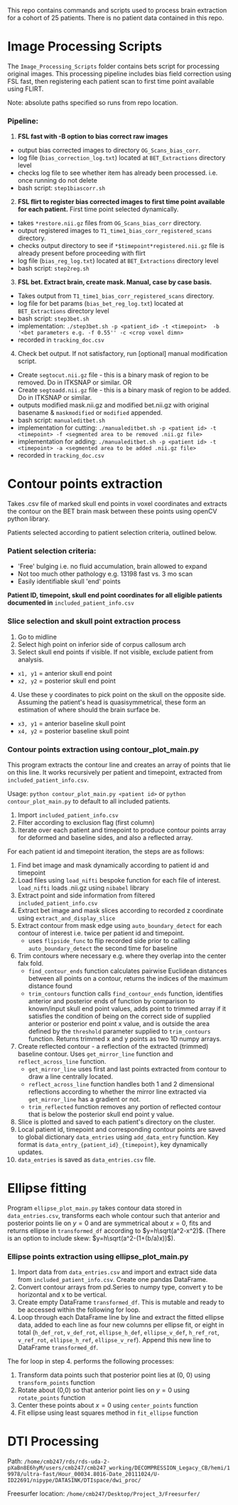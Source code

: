 This repo contains commands and scripts used to process brain extraction for a cohort of 25 patients. There is no patient data contained in this repo. 

# Image Processing Scripts #
The `Image_Processing_Scripts` folder contains bets script for processing original images. This processing pipeline includes bias field correction using FSL fast, then registering each patient scan to first time point available using FLIRT. 

Note: absolute paths specified so runs from repo location.


### Pipeline: ###
1. **FSL fast with -B option to bias correct raw images**
- output bias corrected images to directory `OG_Scans_bias_corr`. 
- log file (`bias_correction_log.txt`) located at `BET_Extractions` directory level
- checks log file to see whether item has already been processed. i.e. once running do not delete
- bash script: `step1biascorr.sh`

2. **FSL flirt to register bias corrected images to first time point available for each patient.** First time point selected dynamically. 
- takes `*restore.nii.gz` files from `OG_Scans_bias_corr` directory. 
- output registered images to `T1_time1_bias_corr_registered_scans` directory.
- checks output directory to see if `*$timepoint*registered.nii.gz` file is already present before proceeding with flirt
- log file (`bias_reg_log.txt`) located at `BET_Extractions` directory level
- bash script: `step2reg.sh`

3. **FSL bet. Extract brain, create mask. Manual, case by case basis.** 
- Takes output from `T1_time1_bias_corr_registered_scans` directory.
- log file for bet params (`bias_bet_reg_log.txt`) located at `BET_Extractions` directory level
- bash script: `step3bet.sh`
- implementation: `./step3bet.sh -p <patient_id> -t <timepoint>  -b '<bet parameters e.g. -f 0.55'' -c <crop voxel dimn>`
- recorded in `tracking_doc.csv`

4. Check bet output. If not satisfactory, run [optional] manual modification script.
- Create `segtocut.nii.gz` file - this is a binary mask of region to be removed. Do in ITKSNAP or similar. OR
- Create `segtoadd.nii.gz` file - this is a binary mask of region to be added. Do in ITKSNAP or similar.
- outputs modified mask.nii.gz and modified bet.nii.gz with original basename & `maskmodified` or `modified` appended.
- bash script: `manualeditbet.sh` 
- implementation for cutting: `./manualeditbet.sh -p <patient id> -t <timepoint> -f <segmented area to be removed .nii.gz file>` 
- implementation for adding: `./manualeditbet.sh -p <patient id> -t <timepoint> -a <segmented area to be added .nii.gz file>`
- recorded in `tracking_doc.csv`


# Contour points extraction #
Takes .csv file of marked skull end points in voxel coordinates and extracts the contour on the BET brain mask between these points using openCV python library. 

Patients selected according to patient selection criteria, outlined below.

### Patient selection criteria: ###
- 'Free' bulging i.e. no fluid accumulation, brain allowed to expand
- Not too much other pathology e.g. 13198 fast vs. 3 mo scan
- Easily identifiable skull 'end' points

**Patient ID, timepoint, skull end point coordinates for all eligible patients documented in** `included_patient_info.csv`

### Slice selection and skull point extraction process ###
1. Go to midline
2. Select high point on inferior side of corpus callosum arch
3. Select skull end points if visible. If not visible, exclude patient from analysis.
- `x1, y1` = anterior skull end point
- `x2, y2` = posterior skull end point
4. Use these y coordinates to pick point on the skull on the opposite side. Assuming the patient's head is quasisymmetrical, these form an estimation of where should the brain surface be. 
- `x3, y1` = anterior baseline skull point
- `x4, y2` = posterior baseline skull point


### Contour points extraction using contour_plot_main.py ###
This program extracts the contour line and creates an array of points that lie on this line. It works recursively per patient and timepoint, extracted from `included_patient_info.csv`. 

Usage: `python contour_plot_main.py <patient id>` or `python contour_plot_main.py` to default to all included patients. 

1. Import `included_patient_info.csv`
2. Filter according to exclusion flag (first column)
3. Iterate over each patient and timepoint to produce contour points array for deformed and baseline sides, and also a reflected array.

For each patient id and timepoint iteration, the steps are as follows:
1. Find bet image and mask dynamically according to patient id and timepoint
2. Load files using `load_nifti` bespoke function for each file of interest. `load_nifti` loads .nii.gz using `nibabel` library
3. Extract point and side information from filtered `included_patient_info.csv`
4. Extract bet image and mask slices according to recorded z coordinate using `extract_and_display_slice`
5. Extract contour from mask edge using `auto_boundary_detect` for each contour of interest i.e. twice per patient id and timepoint.
    - uses `flipside_func` to flip recorded side prior to calling `auto_boundary_detect` the second time for baseline
6. Trim contours where necessary e.g. where they overlap into the center falx fold. 
    - `find_contour_ends` function calculates pairwise Euclidean distances between all points on a contour, returns the indices of the maximum distance found
    - `trim_contours` function calls `find_contour_ends` function, identifies anterior and posterior ends of function by comparison to known/input skull end point values, adds point to trimmed array if it satisfies the condition of being on the correct side of supplied anterior or posterior end point x value, and is outside the area defined by the `threshold` parameter supplied to `trim_contours` function. Returns trimmed x and y points as two 1D numpy arrays. 
7. Create reflected contour - a reflection of the extracted (trimmed) baseline contour. Uses `get_mirror_line` function and `reflect_across_line` function. 
    - `get_mirror_line` uses first and last points extracted from contour to draw a line centrally located.  
    - `reflect_across_line` function handles both 1 and 2 dimensional reflections according to whether the mirror line extracted via `get_mirror_line` has a gradient or not. 
    - `trim_reflected` function removes any portion of reflected contour that is below the posterior skull end point y value.
8. Slice is plotted and saved to each patient's directory on the cluster. 
9. Local patient id, timepoint and corresponding contour points are saved to global dictionary `data_entries` using `add_data_entry` function. Key format is `data_entry_{patient_id}_{timepoint}`, key dynamically updates. 
10. `data_entries` is saved as `data_entries.csv` file. 


# Ellipse fitting #
Program `ellipse_plot_main.py` takes contour data stored in `data_entries.csv`, transforms each whole contour such that anterior and posterior points lie on $y=0$ and are symmetrical about $x=0$, fits and returns ellipse in `transformed_df` according to $y=h\sqrt(a^2-x^2)$. (There is an option to include skew: $y=h\sqrt(a^2-(1+(b/a)x))$).

### Ellipse points extraction using ellipse_plot_main.py ###

1. Import data from `data_entries.csv` and import and extract side data from `included_patient_info.csv`. Create one pandas DataFrame. 
2. Convert contour arrays from pd.Series to numpy type, convert y to be horizontal and x to be vertical.
3. Create empty DataFrame `transformed_df`. This is mutable and ready to be accessed within the following for loop. 
4. Loop through each DataFrame line by line and extract the fitted ellipse data, added to each line as four new columns per ellipse fit, or eight in total (`h_def_rot`, `v_def_rot`, `ellipse_h_def`, `ellipse_v_def`, `h_ref_rot`, `v_ref_rot`, `ellipse_h_ref`, `ellipse_v_ref`). Append this new line to DataFrame `transformed_df`.

The for loop in step 4. performs the following processes:
1. Transform data points such that posterior point lies at (0, 0) using `transform_points` function
2. Rotate about (0,0) so that anterior point lies on $y=0$ using `rotate_points` function
3. Center these points about $x=0$ using `center_points` function
4. Fit ellipse using least squares method in `fit_ellipse` function



# DTI Processing #
Path: `/home/cmb247/rds/rds-uda-2-pXaBn8E6hyM/users/cmb247/cmb247_working/DECOMPRESSION_Legacy_CB/hemi/19978/ultra-fast/Hour_00034.8016-Date_20111024/U-ID22691/nipype/DATASINK/DTIspace/dwi_proc/`

Freesurfer location: `/home/cmb247/Desktop/Project_3/Freesurfer/`









